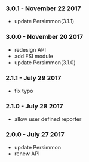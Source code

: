 ### 3.0.1 - November 22 2017
* update Persimmon(3.1.1)

### 3.0.0 - November 20 2017
* redesign API
* add FSI module
* update Persimmon(3.1.0)

### 2.1.1 - July 29 2017
* fix typo

### 2.1.0 - July 28 2017
* allow user defined reporter

### 2.0.0 - July 27 2017
* update Persimmon
* renew API
